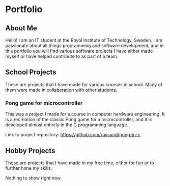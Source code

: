 # Portfolio

## About Me
Hello! I am an IT student at the Royal Institute of Technology, Sweden. I am passionate about all things programming and software development, and in this portfolio you will find various software projects I have either made myself or have helped contribute to as part of a team.

## School Projects
These are projects that I have made for various courses in school. Many of them were made in collaboration with other students.

### Pong game for microcontroller
This was a project I made for a course in computer hardware engineering. It is a recreation of the classic Pong game for a microcontroller, and it is developed almost entirely in the C programming language.

Link to project repository:
https://github.com/rassund/pong-in-c

## Hobby Projects
These are projects that I have made in my free time, either for fun or to further hone my skills.

Nothing to show right now.
